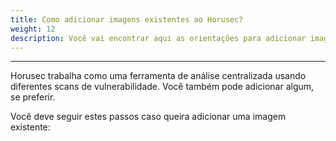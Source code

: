 ```yaml
---
title: Como adicionar imagens existentes ao Horusec?
weight: 12
description: Você vai encontrar aqui as orientações para adicionar imagens ao Horusec.
---
```


---

Horusec trabalha como uma ferramenta de análise centralizada usando diferentes scans de vulnerabilidade. Você também pode adicionar algum, se preferir.

Você deve seguir estes passos caso queira adicionar uma imagem existente:
